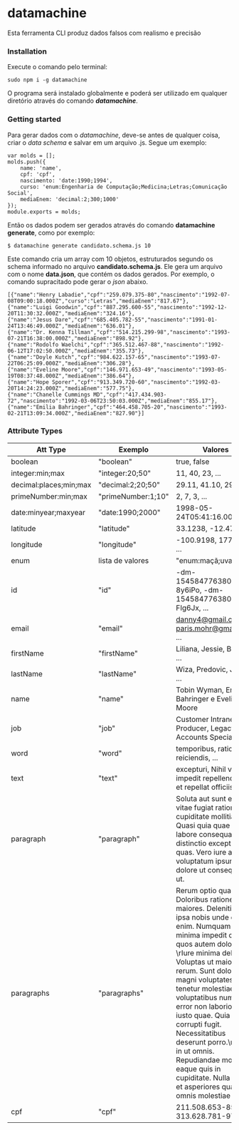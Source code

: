 # datamachine

Esta ferramenta CLI produz dados falsos com realismo e precisão

### Installation

Execute o comando pelo terminal:
```
sudo npm i -g datamachine
```
O programa será instalado globalmente e poderá ser utilizado em qualquer diretório através do comando ___datamachine___.

### Getting started
Para gerar dados com o _datamachine_, deve-se antes de qualquer coisa, criar o _data schema_ e salvar em um arquivo .js. Segue um exemplo:
```
var molds = [];
molds.push({
    name: 'name',
    cpf: 'cpf',
    nascimento: 'date:1990;1994',
    curso: 'enum:Engenharia de Computação;Medicina;Letras;Comunicação Social',
    mediaEnem: 'decimal:2;300;1000'
});
module.exports = molds;
```
Então os dados podem ser gerados através do comando __datamachine generate__, como por exemplo:
```
$ datamachine generate candidato.schema.js 10
```
Este comando cria um array com 10 objetos, estruturados segundo os schema informado no arquivo __candidato.schema.js__. Ele gera um arquivo com o nome __data.json__, que contém os dados gerados. Por exemplo, o comando supracitado pode gerar o _json_ abaixo. 

```
[{"name":"Henry Labadie","cpf":"259.079.375-80","nascimento":"1992-07-08T09:00:18.000Z","curso":"Letras","mediaEnem":"817.67"},
{"name":"Luigi Goodwin","cpf":"887.295.600-55","nascimento":"1992-12-20T11:30:32.000Z","mediaEnem":"324.16"},
{"name":"Jesus Dare","cpf":"685.405.782-55","nascimento":"1991-01-24T13:46:49.000Z","mediaEnem":"636.01"},
{"name":"Dr. Kenna Tillman","cpf":"514.215.299-98","nascimento":"1993-07-21T16:38:00.000Z","mediaEnem":"898.92"},
{"name":"Rodolfo Waelchi","cpf":"365.512.467-88","nascimento":"1992-06-12T17:02:50.000Z","mediaEnem":"355.73"},
{"name":"Doyle Kutch","cpf":"984.622.157-65","nascimento":"1993-07-22T06:25:09.000Z","mediaEnem":"306.28"},
{"name":"Eveline Moore","cpf":"146.971.653-49","nascimento":"1993-05-19T08:37:48.000Z","mediaEnem":"386.64"},
{"name":"Hope Sporer","cpf":"913.349.720-60","nascimento":"1992-03-20T14:24:23.000Z","mediaEnem":"577.75"},
{"name":"Chanelle Cummings MD","cpf":"417.434.903-72","nascimento":"1992-03-06T23:50:03.000Z","mediaEnem":"855.17"},
{"name":"Emilia Bahringer","cpf":"464.458.705-20","nascimento":"1993-02-21T13:09:34.000Z","mediaEnem":"827.90"}]
```

### Attribute Types

Att Type                | Exemplo           | Valores
---------               | -------           | ------
boolean                 | "boolean"         | true, false
integer:min;max         | "integer:20;50"   | 11, 40, 23, ...
decimal:places;min;max  | "decimal:2;20;50" | 29.11, 41.10, 29.96, ...
primeNumber:min;max     | "primeNumber:1;10" | 2, 7, 3, ...
date:minyear;maxyear    | "date:1990;2000"  | 1998-05-24T05:41:16.000Z, ...
latitude                | "latitude"    | 33.1238, -12.4788, ...
longitude               | "longitude"   | -100.9198, 177.1068, ...
enum                    | lista de valores  | "enum:maçã;uva;pera" | maçã, uva, pera
id                      | "id"    | -dm-1545847763800-8y6iPo, -dm-1545847763800-FIg6Jx, ...
email                   | "email"           | danny4@gmail.com, paris.mohr@gmail.com, ...
firstName               | "firstName"       | Liliana, Jessie, Brady, ...
lastName                | "lastName"        | Wiza, Predovic, Jones, ...
name                    | "name"        | Tobin Wyman, Emilia Bahringer e Eveline Moore
job                     | "job"   | Customer Intranet Producer, Legacy Accounts Specialist, ...
word                    | "word" | temporibus, ratione, reiciendis, ...
text                    | "text" | excepturi, Nihil vel impedit repellendus et et repellat officiis., ...
paragraph               | "paragraph"   | Soluta aut sunt et. Vero vitae fugiat ratione aut cupiditate mollitia rem. Quasi quia quae quis labore consequatur distinctio excepturi quas. Vero iure alias voluptatum ipsum dolore ut consequatur ut.
paragraphs              | "paragraphs"  | Rerum optio quaerat. Doloribus ratione maiores. Deleniti soluta ipsa nobis unde qui enim. Numquam quo minima impedit deleniti quos autem dolor.\n \rIure minima deleniti. Voluptas ut maiores rerum. Sunt dolore magni voluptates tenetur molestiae. Illum voluptatibus numquam error non laboriosam et iusto quae. Quia corrupti fugit. Necessitatibus deserunt porro.\n \rAut in ut omnis. Repudiandae molestias eaque quis in cupiditate. Nulla dicta et asperiores quasi omnis molestiae rerum.
cpf                     | "cpf"             |211.508.653-85, 313.628.781-97, ...
